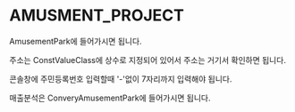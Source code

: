 # AMUSMENT_PROJECT
AmusementPark에 들어가시면 됩니다.

주소는 ConstValueClass에  상수로 지정되어 있어서 주소는 거기서 확인하면 됩니다.

콘솔창에 주민등록번호 입력할때 '-'없이 7자리까지 입력해야 됩니다.

매출분석은 ConveryAmusementPark에 들어가시면 됩니다.